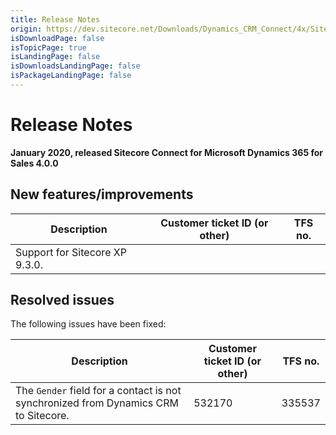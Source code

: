 ```yaml
---
title: Release Notes
origin: https://dev.sitecore.net/Downloads/Dynamics_CRM_Connect/4x/Sitecore_Connect_for_Microsoft_Dynamics_365_for_Sales_400/Release_Notes
isDownloadPage: false
isTopicPage: true
isLandingPage: false
isDownloadsLandingPage: false
isPackageLandingPage: false
---
```


# Release Notes

**January 2020, released Sitecore Connect for Microsoft Dynamics 365 for Sales 4.0.0**

## New features/improvements

 | Description | Customer ticket ID (or other) | TFS no. |
 | --- | --- | --- |
 | Support for Sitecore XP 9.3.0. |  |  |

## Resolved issues

The following issues have been fixed:

 | Description | Customer ticket ID (or other) | TFS no. |
 | --- | --- | --- |
 | The `Gender` field for a contact is not synchronized from Dynamics CRM to Sitecore. | 532170 | 335537 |